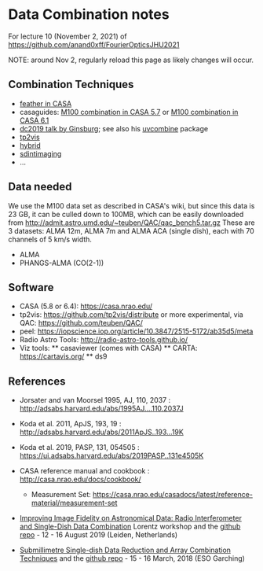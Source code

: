 # Data Combination notes 

For lecture 10 (November 2, 2021) of https://github.com/anand0xff/FourierOpticsJHU2021

NOTE:  around Nov 2, regularly reload this page as likely changes will occur.

## Combination Techniques


* [feather in CASA](https://casa.nrao.edu/casadocs/casa-5.4.1/image-combination/feather) 
* casaguides: [M100 combination in CASA 5.7](https://casaguides.nrao.edu/index.php?title=M100_Band3_Combine_5.7) or
  [M100 combination in CASA 6.1](https://casaguides.nrao.edu/index.php?title=M100_Band3_Combine_6.1)
* [dc2019 talk by Ginsburg](https://keflavich.github.io/talks/FeatheringPresentation/FeatheringPresentation.slides.html?transition=fast); 
    see also his [uvcombine](https://github.com/radio-astro-tools/uvcombine/) package
* [tp2vis](https://github.com/tp2vis/distribute)
* [hybrid](https://sites.google.com/site/jenskauffmann/research-notes/adding-zero-spa)
* [sdintimaging](https://github.com/urvashirau/WidebandSDINT)
* ...


## Data needed

We use the M100 data set as described in CASA's wiki, but since this data is 23 GB, it can be culled down to 100MB, which can
be easily downloaded from http://admit.astro.umd.edu/~teuben/QAC/qac_bench5.tar.gz   These are 3 datasets: ALMA 12m, ALMA 7m and ALMA ACA (single dish), each with 70 channels
of 5 km/s width.

* ALMA
* PHANGS-ALMA (CO(2-1))

## Software 

* CASA (5.8 or 6.4): https://casa.nrao.edu/
* tp2vis: https://github.com/tp2vis/distribute  or more experimental, via QAC: https://github.com/teuben/QAC/
* peel: https://iopscience.iop.org/article/10.3847/2515-5172/ab35d5/meta
* Radio Astro Tools:  http://radio-astro-tools.github.io/
* Viz tools:
  ** casaviewer (comes with CASA)
  ** CARTA: https://cartavis.org/
  ** ds9 


## References

* Jorsater and van Moorsel 1995, AJ, 110, 2037 : http://adsabs.harvard.edu/abs/1995AJ....110.2037J

* Koda et al. 2011, ApJS, 193, 19 : http://adsabs.harvard.edu/abs/2011ApJS..193...19K

* Koda et al. 2019, PASP, 131, 054505 : https://ui.adsabs.harvard.edu/abs/2019PASP..131e4505K

* CASA reference manual and cookbook : http://casa.nrao.edu/docs/cookbook/
  * Measurement Set: https://casa.nrao.edu/casadocs/latest/reference-material/measurement-set

* [Improving Image Fidelity on Astronomical Data: Radio Interferometer and Single-Dish Data Combination](https://www.lorentzcenter.nl/improving-image-fidelity-on-astronomical-data-radio-interferometer-and-single-dish-data-combination.html) Lorentz workshop 
and the [github repo](https://github.com/teuben/dc2019) - 12 - 16 August 2019 (Leiden, Netherlands)

* [Submillimetre Single-dish Data Reduction and Array Combination Techniques](https://www.eso.org/sci/meetings/2018/SingleDish2018.html)
and the [github repo](https://github.com/teuben/sd2018) - 15 - 16 March, 2018 (ESO Garching)






